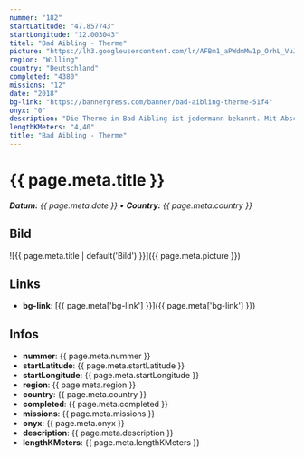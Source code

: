 ```yaml
---
nummer: "182"
startLatitude: "47.857743"
startLongitude: "12.003043"
titel: "Bad Aibling - Therme"
picture: "https://lh3.googleusercontent.com/lr/AFBm1_aPWdmMw1p_OrhL_VuJBt_jZ6GzX8waWvrEva5kmQvU7tGmtNm3T4wGVF5kK-HLxCcVISgrt1HHiJNO8UpBx2X-tJWZzYNhgO6rsLtij0dv5OpXTZxT8wjJawunMLy4yh5GVa1RqBReGVQllb6VQvVZecvp6FsMrWl1giIu-vii0zsK3kpTCwfyxN09XBEZpKhjeLSO7b3xl42V6IOa1mpmrkIVV85YlVm5tGGrgC4EIj_goytJDm8WuOmoUj38-H9aHd7mr2PC2H_6_Rle6Vd1GZqRVDjrCXHYf4qVbRL6phmfQmHT2OOQtAxSKMN1g9I5tsmd8MAO4vHDzKbPR6A41fj_gtTOJ68iHxqnlM0pvUlGtOEMhig7QLh-hqD7UNeDIfZZgk9bHHUC2ZHUtKQU8kWj0MXli35nI6eucSEd5ThR-OKIIYzh4Q3Tn15skfNqyREkPe3ChJNkPhlzL2VOsh9x4q1ypTbn3mR83y8ubKgf8J-aqWpObjExKKSqxvQpirxKUELp6Bfnf2MkVYp-CfGrQG-HoFdadpxKHBvA5KS2q2XD9HvN6MFgRPv79k_1BRk6FCsS5gPJ5TwIn-SPVt610e0JWibuve2PoPpsAR8ng8SsIhoL-NMAgwV0IknjVhTWucG7gs76CGjJSdq3ksFJdbrHxGzHoe9QS9OiMyDxh7aAHW6-Ecaj-i5ddB7mj8ah-h1DYAjCN4UbETJZvNLsYcXhUL-njDL3N7liCjPMJB3r5TgN-gS10S5jEvChrewgwhwBVKgoZ-5lf1myOaoiPK4OrzWgJ6tLMMxb1Xd27fE964szMx88xpJ5a-YReoWuoCJQnky7Q7Bzl4SEja6YIdYRj0GW"
region: "Willing"
country: "Deutschland"
completed: "4380"
missions: "12"
date: "2018"
bg-link: "https://bannergress.com/banner/bad-aibling-therme-51f4"
onyx: "0"
description: "Die Therme in Bad Aibling ist jedermann bekannt. Mit Abschluss dieser Missionsserie in der richtigen Reihenfolge erhältst du ein Bild der Therme."
lengthKMeters: "4,40"
title: "Bad Aibling - Therme"
---
```


# {{ page.meta.title }}
_**Datum:** {{ page.meta.date }} • **Country:** {{ page.meta.country }}_

## Bild
![{{ page.meta.title | default('Bild') }}]({{ page.meta.picture }})

## Links
- **bg-link**: [{{ page.meta['bg-link'] }}]({{ page.meta['bg-link'] }})

## Infos
- **nummer**: {{ page.meta.nummer }}
- **startLatitude**: {{ page.meta.startLatitude }}
- **startLongitude**: {{ page.meta.startLongitude }}
- **region**: {{ page.meta.region }}
- **country**: {{ page.meta.country }}
- **completed**: {{ page.meta.completed }}
- **missions**: {{ page.meta.missions }}
- **onyx**: {{ page.meta.onyx }}
- **description**: {{ page.meta.description }}
- **lengthKMeters**: {{ page.meta.lengthKMeters }}

